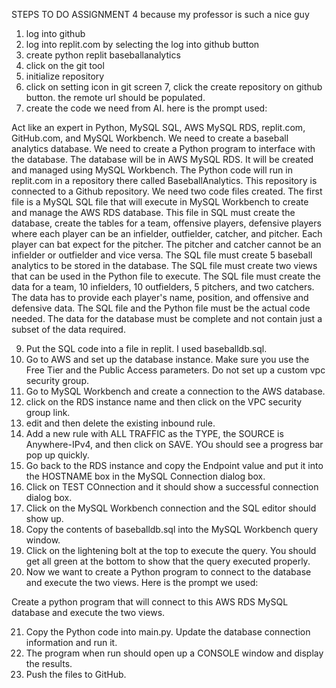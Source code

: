 STEPS TO DO ASSIGNMENT 4 because  my professor is such a nice guy

1. log into github
2. log into replit.com by selecting the log into github button
3.  create python replit baseballanalytics
4.  click on the git tool
5.  initialize repository
6.  click on setting icon in git screen
7,  click the create repository on github button.  the remote url should be populated.
8.  create the code we need from AI.  here is the prompt used:

  Act like an expert in Python, MySQL SQL, AWS MySQL RDS, replit.com, GitHub.com, and MySQL Workbench.  We need to create a baseball analytics database.  We need to create a Python program to interface with the database.  The database will be in AWS MySQL RDS.  It will be created and managed using MySQL Workbench.  The Python code will run in replit.com in a repository there called BaseballAnalytics.  This repository is connected to a Github repository.  We need two code files created.  The first file is a MySQL SQL file that will execute in MySQL Workbench to create and manage the AWS RDS database.  This file in SQL must create the database, create the tables for a team, offensive players, defensive players where each player can be an infielder, outfielder, catcher, and pitcher.  Each player can bat expect for the pitcher.  The pitcher and catcher cannot be an infielder or outfielder and vice versa.  The SQL file must create 5 baseball analytics to be stored in the database.  The SQL file must create two views that can be used in the Python file to execute.  The SQL file must create the data for a team, 10 infielders, 10 outfielders, 5 pitchers, and two catchers.  The data has to provide each player's name, position, and offensive and defensive data.  The SQL file and the Python file must be the actual code needed.  The data for the database must be complete and not contain just a subset of the data required.

  9.  Put the SQL code into a file in replit.  I used baseballdb.sql.
  10.  Go to AWS and set up the database instance.  Make sure you use the Free Tier and the Public Access parameters.  Do not set up a custom vpc security group.
  11.  Go to MySQL Workbench and create a connection to the AWS database.
  12.  click on the RDS instance name and then click on the VPC security group link.
  13.  edit and then delete the existing inbound rule.
  14.  Add a new rule with ALL TRAFFIC as the TYPE, the SOURCE is Anywhere-IPv4, and then click on SAVE.  YOu should see a progress bar pop up quickly.
  15.  Go back to the RDS instance and copy the Endpoint value and put it into the HOSTNAME box in the MySQL Connection dialog box.
  16.  Click on TEST COnnection and it should show a successful connection dialog box.
  17.  Click on the MySQL Workbench connection and the SQL editor should show up.
  18.  Copy the contents of baseballdb.sql into the MySQL Workbench query window.
  19.  Click on the lightening bolt at the top to execute the query.  You should get all green at the bottom to show that the query executed properly.
  20.  Now we want to create a Python program to connect to the database and execute the two views.  Here is the  prompt we used:

  Create a python program that will connect to this AWS RDS MySQL database and execute the two views.

  21.  Copy the Python code into main.py.  Update the database connection information and run it.
  22.  The program when run should open up a CONSOLE window and display the results.
  23.  Push the files to GitHub.
